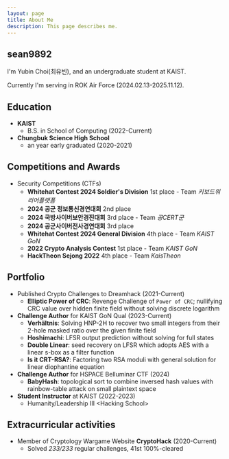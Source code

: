 ```yaml
---
layout: page
title: About Me
description: This page describes me.
---
```

## sean9892

I'm Yubin Choi(최유빈), and an undergraduate student at KAIST.

Currently I'm serving in ROK Air Force (2024.02.13-2025.11.12).

## Education

- **KAIST**
    - B.S. in School of Computing (2022-Current)
- **Chungbuk Science High School**
    - an year early graduated (2020-2021)

## Competitions and Awards
- Security Competitions (CTFs)
    - **Whitehat Contest 2024 Soldier's Division** 1st place - Team *키보드워리어플랫폼*
    - **2024 공군 정보통신경연대회** 2nd place
    - **2024 국방사이버보안경진대회** 3rd place - Team *공CERT군*
    - **2024 공군사이버전사경연대회** 3rd place
    - **Whitehat Contest 2024 General Division** 4th place - Team *KAIST GoN*
    - **2022 Crypto Analysis Contest** 1st place - Team *KAIST GoN*
    - **HackTheon Sejong 2022** 4th place - Team *KaisTheon*

## Portfolio
- Published Crypto Challenges to Dreamhack (2021-Current)
    - **Elliptic Power of CRC**: Revenge Challenge of `Power of CRC`; nullifying CRC value over hidden finite field without solving discrete logarithm 
- **Challenge Author** for KAIST GoN Qual (2023-Current)
    - **Verhältnis**: Solving HNP-2H to recover two small integers from their 2-hole masked ratio over the given finite field
    - **Hoshimachi**: LFSR output prediction without solving for full states
    - **Double Linear**: seed recovery on LFSR which adopts AES with a linear s-box as a filter function
    - **Is it CRT-RSA?**: Factoring two RSA moduli with general solution for linear diophantine equation
- **Challenge Author** for HSPACE Belluminar CTF (2024)
    - **BabyHash**: topological sort to combine inversed hash values with rainbow-table attack on small plaintext space
- **Student Instructor** at KAIST (2022-2023)
    - Humanity/Leadership III \<Hacking School\>

## Extracurricular activities
- Member of Cryptology Wargame Website **CryptoHack** (2020-Current)
    - Solved *233/233* regular challenges, 41st 100%-cleared